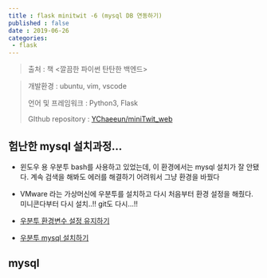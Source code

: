 ```yaml
---
title : flask minitwit -6 (mysql DB 연동하기)
published : false
date : 2019-06-26
categories:
 - flask
---
```






> 출처 : 책 <깔끔한 파이썬 탄탄한 백엔드>



> 개발환경 : ubuntu, vim, vscode
>
> 언어 및 프레임워크 : Python3, Flask
>
> GIthub repository : [YChaeeun/miniTwit_web](<https://github.com/YChaeeun/miniTwit_web>)

 

## 험난한 mysql 설치과정...

- 윈도우 용 우분투 bash를 사용하고 있었는데, 이 환경에서는 mysql 설치가 잘 안됐다. 계속 검색을 해봐도 에러를 해결하기 어려워서 그냥 환경을 바꿨다
- VMware 라는 가상머신에 우분투를 설치하고 다시 처음부터 환경 설정을 해줬다. 미니콘다부터 다시 설치..!! git도 다시...!!

- [우분투 환경변수 설정 유지하기](https://ychae-leah.tistory.com/124)

- [우분투 mysql 설치하기](https://ychae-leah.tistory.com/125)



## mysql



